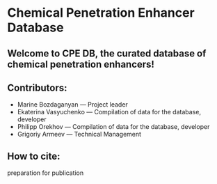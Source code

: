 # Chemical Penetration Enhancer Database
## Welcome to CPE DB, the curated database of chemical penetration enhancers!

## Contributors:
- Marine Bozdaganyan — Project leader
- Ekaterina Vasyuchenko — Compilation of data for the database, developer
- Philipp Orekhov — Compilation of data for the database, developer
- Grigoriy Armeev — Technical Management
## How to cite: 
preparation for publication
